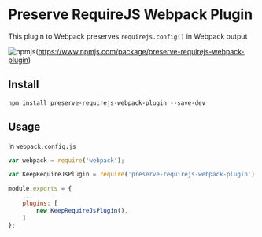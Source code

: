 # Preserve RequireJS Webpack Plugin

This plugin to Webpack preserves `requirejs.config()` in Webpack output

![npmjs](https://nodei.co/npm/preserve-requirejs-webpack-plugin.png?downloads=true&downloadRank=true&stars=true)(https://www.npmjs.com/package/preserve-requirejs-webpack-plugin)

## Install

`npm install preserve-requirejs-webpack-plugin --save-dev`

## Usage

In `webpack.config.js`

```JavaScript
var webpack = require('webpack');

var KeepRequireJsPlugin = require('preserve-requirejs-webpack-plugin')

module.exports = {
    ...
    plugins: [
        new KeepRequireJsPlugin(),
    ]
};
```

